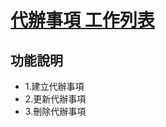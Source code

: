 <h1><a href="https://for788798.github.io/todos/vue_20230302_todos.html#">代辦事項 工作列表</a></h1>
<h2>功能說明</h2>
<ul>
<li>1.建立代辦事項</li>
<li>2.更新代辦事項</li>
<li>3.刪除代辦事項</li>
</ul>

